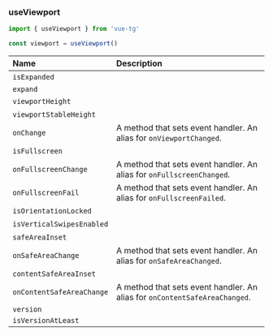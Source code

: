 ### useViewport

```ts
import { useViewport } from 'vue-tg'

const viewport = useViewport()
```

| Name                      | Description                                                                                                                    |
| :------------------------ | :----------------------------------------------------------------------------------------------------------------------------- |
| `isExpanded`              | <!--@include: @/generated/WebApp-isExpanded.md --><br/><Badge type="info" text="⚡️ readonly reactive" />                        |
| `expand`                  | <!--@include: @/generated/WebApp-expand.md -->                                                                                 |
| `viewportHeight`          | <!--@include: @/generated/WebApp-viewportHeight.md --><br/><Badge type="info" text="⚡️ readonly reactive" />                    |
| `viewportStableHeight`    | <!--@include: @/generated/WebApp-viewportStableHeight.md --><br/><Badge type="info" text="⚡️ readonly reactive" />              |
| `onChange`                | A method that sets event handler. An alias for <code>onViewportChanged</code>.                                                 |
| `isFullscreen`            | <!--@include: @/generated/WebApp-isFullscreen.md --><br/><Badge type="info" text="⚡️ reactive" />                               |
| `onFullscreenChange`      | <Badge type="tip" text="Bot API 8.0+" /> A method that sets event handler. An alias for <code>onFullscreenChanged</code>.      |
| `onFullscreenFail`        | <Badge type="tip" text="Bot API 8.0+" /> A method that sets event handler. An alias for <code>onFullscreenFailed</code>.       |
| `isOrientationLocked`     | <!--@include: @/generated/WebApp-isOrientationLocked.md --><br/><Badge type="info" text="⚡️ reactive" />                        |
| `isVerticalSwipesEnabled` | <!--@include: @/generated/WebApp-isVerticalSwipesEnabled.md --><br/><Badge type="info" text="⚡️ reactive" />                    |
| `safeAreaInset`           | <!--@include: @/generated/WebApp-safeAreaInset.md --><br/><Badge type="info" text="⚡️ readonly reactive" />                     |
| `onSafeAreaChange`        | <Badge type="tip" text="Bot API 8.0+" /> A method that sets event handler. An alias for <code>onSafeAreaChanged</code>.        |
| `contentSafeAreaInset`    | <!--@include: @/generated/WebApp-contentSafeAreaInset.md --><br/><Badge type="info" text="⚡️ readonly reactive" />              |
| `onContentSafeAreaChange` | <Badge type="tip" text="Bot API 8.0+" /> A method that sets event handler. An alias for <code>onContentSafeAreaChanged</code>. |
| `version`                 | <!--@include: @/generated/WebApp-version.md -->                                                                                |
| `isVersionAtLeast`        | <!--@include: @/generated/WebApp-isVersionAtLeast.md -->                                                                       |
